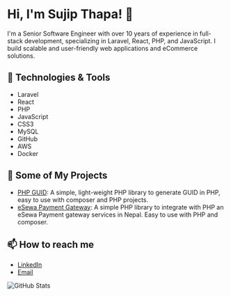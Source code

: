 # Hi, I'm Sujip Thapa! 👋

I'm a Senior Software Engineer with over 10 years of experience in full-stack development, specializing in Laravel, React, PHP, and JavaScript. I build scalable and user-friendly web applications and eCommerce solutions.

## 🔧 Technologies & Tools
- Laravel
- React
- PHP
- JavaScript
- CSS3
- MySQL
- GitHub
- AWS
- Docker

## 🚀 Some of My Projects
- [PHP GUID](https://github.com/sudiptpa/guid): A simple, light-weight PHP library to generate GUID in PHP, easy to use with composer and PHP projects.
- [eSewa Payment Gateway](https://github.com/sudiptpa/esewa): A simple PHP library to integrate with PHP an eSewa Payment gateway services in Nepal. Easy to use with PHP and composer.

## 📫 How to reach me
- [LinkedIn](https://www.linkedin.com/in/sujipthapa)
- [Email](sudiptpa@gmail.com)

![GitHub Stats](https://github-readme-stats.vercel.app/api?username=sudiptpa&show_icons=true&theme=radical)
